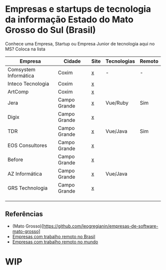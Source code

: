 # Empresas e startups de tecnologia da informação Estado do Mato Grosso do Sul (Brasil)

Conhece uma Empresa, Startup ou Empresa Junior de tecnologia aqui no MS? Coloca na lista 

| Empresa  | Cidade  |  Site  |  Tecnologias | Remoto  |
| ------------ | ------------ | ------------ | ------------ | ------------ |
| Comsystem Informática  | Coxim |  [x](http://www.comsysteminformatica.com.br/)  |  - | -  |
|  Inteco Tecnologia  | Coxim  | [x](http://www.inteco.com.br/novo/)  |   |   |
|ArtComp |Coxim | [x](https://www.artcompsistemas.com.br/) | | |
| Jera | Campo Grande  | [x](https://jera.com.br/) | Vue/Ruby | Sim |
| Digix |Campo Grande  |[x](https://digix.com.br/) | | |
| TDR | Campo Grande | [x](http://www.tdrinformatica.com.br/) | Vue/Java | Sim |
| EOS Consultores  | Campo Grande  | [x](https://www.eosconsultores.com.br/) | | |
| Before  | Campo Grande | [x](https://before.com.br/) | | |
|AZ Informática | Campo Grande |[x](https://www.azi.com.br/) | Vue/Java | |
| GRS Technologia | Campo Grande | [x](https://www.grstecnologia.com.br/) | | |
| | | | | |
| | | | | |
| | | | | |







## Referências

- (Mato Grosso)[https://github.com/leogregianin/empresas-de-software-mato-grosso]
- [Empresas com trabalho remoto no Brasil](https://github.com/lerrua/remote-jobs-brazil)
- [Empresas com trabalho remoto no mundo](https://github.com/remoteintech/remote-jobs)



# WIP
